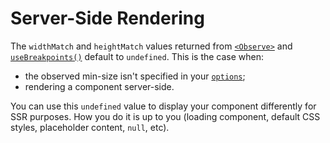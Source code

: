 # Server-Side Rendering

The `widthMatch` and `heightMatch` values returned from [`<Observe>`](api.md#observe) and [`useBreakpoints()`](api.md#usebreakpoints) default to `undefined`. This is the case when:

* the observed min-size isn't specified in your [`options`](api.md#usebreakpoints);
* rendering a component server-side.

You can use this `undefined` value to display your component differently for SSR purposes. How you do it is up to you (loading component, default CSS styles, placeholder content, `null`, etc).
